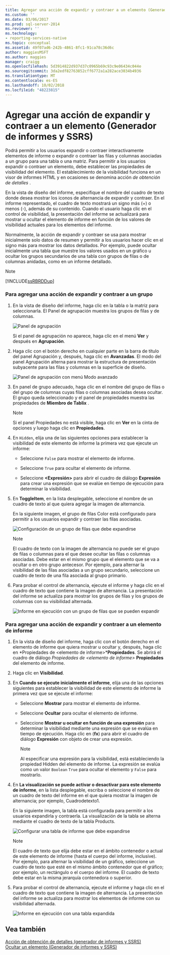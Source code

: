 ```yaml
---
title: Agregar una acción de expandir y contraer a un elemento (Generador de informes y SSRS) | Microsoft Docs
ms.custom: ''
ms.date: 03/06/2017
ms.prod: sql-server-2014
ms.reviewer: ''
ms.technology:
- reporting-services-native
ms.topic: conceptual
ms.assetid: 49f07ad6-242b-4861-8fc1-91ca78c36d6c
author: maggiesMSFT
ms.author: maggies
manager: craigg
ms.openlocfilehash: 5d3914822d937d37c0965b69c93c9e06434c044e
ms.sourcegitcommit: 3da2edf82763852cff6772a1a282ace3034b4936
ms.translationtype: MT
ms.contentlocale: es-ES
ms.lasthandoff: 10/02/2018
ms.locfileid: "48223815"
---
```

# <a name="add-an-expand-or-collapse-action-to-an-item-report-builder-and-ssrs"></a>Agregar una acción de expandir y contraer a un elemento (Generador de informes y SSRS)
  Podrá permitir a los usuarios expandir o contraer interactivamente elementos de informe o expandir o contraer las filas y columnas asociadas a un grupo para una tabla o una matriz. Para permitir a los usuarios expandir o contraer un elemento, debe establecer las propiedades de visibilidad del elemento. El establecimiento de la visibilidad funciona en un visor de informes HTML y en ocasiones se denomina acción *de obtención de detalles* .  
  
 En la vista de diseño del informe, especifique el nombre del cuadro de texto donde desea mostrar los iconos de alternancia de expandir y contraer. En el informe representado, el cuadro de texto mostrará un signo más (+) o menos (-), además de su contenido. Cuando el usuario haga clic en el control de visibilidad, la presentación del informe se actualizará para mostrar u ocultar el elemento de informe en función de los valores de visibilidad actuales para los elementos del informe.  
  
 Normalmente, la acción de expandir y contraer se usa para mostrar inicialmente solo datos de resumen y permitir a los usuarios hacer clic en el signo más para mostrar los datos detallados. Por ejemplo, puede ocultar inicialmente una tabla que muestre los valores usados en un gráfico u ocultar los grupos secundarios de una tabla con grupos de filas o de columnas anidadas, como en un informe detallado.  
  
> [!NOTE]  
>  [!INCLUDE[ssRBRDDup](../../includes/ssrbrddup-md.md)]  
  
### <a name="to-add-expand-and-collapse-action-to-a-group"></a>Para agregar una acción de expandir y contraer a un grupo  
  
1.  En la vista de diseño del informe, haga clic en la tabla o la matriz para seleccionarla. El Panel de agrupación muestra los grupos de filas y de columnas.  
  
     ![Panel de agrupación](../media/groupingpane.png "Panel de agrupación")  
  
     Si el panel de agrupación no aparece, haga clic en el menú **Ver** y después en **Agrupación**.  
  
2.  Haga clic con el botón derecho en cualquier parte en la barra de título del panel Agrupación y, después, haga clic en **Avanzadas**. El modo del panel Agrupación alterna para mostrar la estructura de presentación subyacente para las filas y columnas en la superficie de diseño.  
  
     ![Panel de agrupación con menú Modo avanzado](../media/groupingpane-advancedmode.png "Panel de agrupación con menú Modo avanzado")  
  
3.  En panel de grupo adecuado, haga clic en el nombre del grupo de filas o del grupo de columnas cuyas filas o columnas asociadas desea ocultar. El grupo queda seleccionado y el panel de propiedades muestra las propiedades de **Miembro de Tablix** .  
  
    > [!NOTE]  
    >  Si el panel Propiedades no está visible, haga clic en **Ver** en la cinta de opciones y luego haga clic en **Propiedades**.  
  
4.  En `Hidden`, elija una de las siguientes opciones para establecer la visibilidad de este elemento de informe la primera vez que ejecute un informe:  
  
    -   Seleccione `False` para mostrar el elemento de informe.  
  
    -   Seleccione `True` para ocultar el elemento de informe.  
  
    -   Seleccione **\<Expresión>** para abrir el cuadro de diálogo **Expresión** para crear una expresión que se evalúe en tiempo de ejecución para determinar la visibilidad.  
  
5.  En **ToggleItem**, en la lista desplegable, seleccione el nombre de un cuadro de texto al que quiera agregar la imagen de alternancia.  
  
     En la siguiente imagen, el grupo de filas Color está configurado para permitir a los usuarios expandir y contraer las filas asociadas.  
  
     ![Configuración de un grupo de filas que debe expandirse](../media/expandcollapse-confighiddentoggleitemwithnumbers.png "Configuración de un grupo de filas que debe expandirse")  
  
    > [!NOTE]  
    >  El cuadro de texto con la imagen de alternancia no puede ser el grupo de filas o columnas para el que desee ocultar las filas o columnas asociadas. Debe estar en el mismo grupo que el elemento que se va a ocultar o en otro grupo antecesor. Por ejemplo, para alternar la visibilidad de las filas asociadas a un grupo secundario, seleccione un cuadro de texto de una fila asociada al grupo primario.  
  
6.  Para probar el control de alternancia, ejecute el informe y haga clic en el cuadro de texto que contiene la imagen de alternancia. La presentación del informe se actualiza para mostrar los grupos de filas y los grupos de columnas con su visibilidad alternada.  
  
     ![Informe en ejecución con un grupo de filas que se pueden expandir](../media/expandcollapse-runreport-rowgroup.png "Informe en ejecución con un grupo de filas que se pueden expandir")  
  
### <a name="to-add-expand-and-collapse-action-to-a-report-item"></a>Para agregar una acción de expandir y contraer a un elemento de informe  
  
1.  En la vista de diseño del informe, haga clic con el botón derecho en el elemento de informe que quiera mostrar u ocultar y, después, haga clic en *Propiedades de \<elemento de informe>***Propiedades**. Se abrirá el cuadro de diálogo *Propiedades de \<elemento de informe>* **Propiedades** del elemento de informe.  
  
2.  Haga clic en **Visibilidad**.  
  
3.  En **Cuando se ejecute inicialmente el informe**, elija una de las opciones siguientes para establecer la visibilidad de este elemento de informe la primera vez que se ejecute el informe:  
  
    -   Seleccione **Mostrar** para mostrar el elemento de informe.  
  
    -   Seleccione **Ocultar** para ocultar el elemento de informe.  
  
    -   Seleccione **Mostrar u ocultar en función de una expresión** para determinar la visibilidad mediante una expresión que se evalúa en tiempo de ejecución. Haga clic en (**fx**) para abrir el cuadro de diálogo **Expresión** con objeto de crear una expresión.  
  
        > [!NOTE]  
        >  Al especificar una expresión para la visibilidad, está estableciendo la propiedad Hidden del elemento de informe. La expresión se evalúa como un valor `Boolean` `True` para ocultar el elemento y `False` para mostrarlo.  
  
4.  En **La visualización se puede activar o desactivar para este elemento de informe**, en la lista desplegable, escriba o seleccione el nombre de un cuadro de texto del informe en el que quiera mostrar la imagen de alternancia; por ejemplo, Cuadrodetexto1.  
  
     En la siguiente imagen, la tabla está configurada para permitir a los usuarios expandirla y contraerla. La visualización de la tabla se alterna mediante el cuadro de texto de la tabla Products.  
  
     ![Configurar una tabla de informe que debe expandirse](../media/expandcollapse-reporttable.png "Configurar una tabla de informe que debe expandirse")  
  
    > [!NOTE]  
    >  El cuadro de texto que elija debe estar en el ámbito contenedor o actual de este elemento de informe (hasta el cuerpo del informe, inclusive). Por ejemplo, para alternar la visibilidad de un gráfico, seleccione un cuadro de texto que esté en el mismo ámbito contenedor que el gráfico; por ejemplo, un rectángulo o el cuerpo del informe. El cuadro de texto debe estar en la misma jerarquía contenedora o superior.  
  
5.  Para probar el control de alternancia, ejecute el informe y haga clic en el cuadro de texto que contiene la imagen de alternancia. La presentación del informe se actualiza para mostrar los elementos de informe con su visibilidad alternada.  
  
     ![Informe en ejecución con una tabla expandida](../media/expandcollapse-runreport-reporttable.png "Informe en ejecución con una tabla expandida")  
  
## <a name="see-also"></a>Vea también  
 [Acción de obtención de detalles &#40;generador de informes y SSRS&#41;](drilldown-action-report-builder-and-ssrs.md)   
 [Ocultar un elemento &#40;Generador de informes y SSRS&#41;](../report-builder/hide-an-item-report-builder-and-ssrs.md)  
  
  

